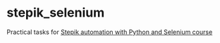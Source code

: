 # stepik_selenium
Practical tasks for [Stepik automation with Python and Selenium course](https://stepik.org/course/575)

